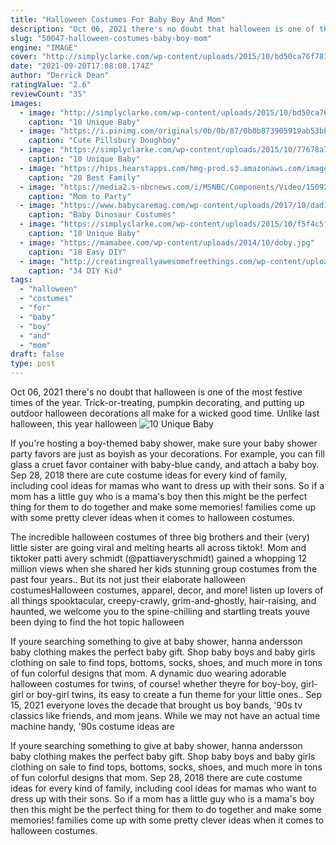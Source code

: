 ```yaml
---
title: "Halloween Costumes For Baby Boy And Mom"
description: "Oct 06, 2021 there's no doubt that halloween is one of the most festive times of the year. Trick-or-treating, pumpkin decorating, and putting up outdoor halloween decorations all make for a wicked good time. Unlike last halloween, this year halloween"
slug: "50047-halloween-costumes-baby-boy-mom"
engine: "IMAGE"
cover: "http://simplyclarke.com/wp-content/uploads/2015/10/bd50ca76f783224838edc83c3891786c.jpg"
date: "2021-09-20T17:08:08.174Z"
author: "Derrick Dean"
ratingValue: "2.6"
reviewCount: "35"
images:
  - image: "http://simplyclarke.com/wp-content/uploads/2015/10/bd50ca76f783224838edc83c3891786c.jpg"
    caption: "10 Unique Baby"
  - image: "https://i.pinimg.com/originals/0b/0b/87/0b0b873905919ab53bbc9ef7a1b2a747.jpg"
    caption: "Cute Pillsbury Doughboy"
  - image: "https://simplyclarke.com/wp-content/uploads/2015/10/77678a75932cba3f42cd8aefe3dff2ba.jpg"
    caption: "10 Unique Baby"
  - image: "https://hips.hearstapps.com/hmg-prod.s3.amazonaws.com/images/54ff70749c88e-halloween-costumes-addams-xln-1561410669.jpg?crop=1xw:1xh;center,top&resize=480:*"
    caption: "20 Best Family"
  - image: "https://media2.s-nbcnews.com/i/MSNBC/Components/Video/150928/tdy_jones_costumes_150928.jpg"
    caption: "Mom to Party"
  - image: "https://www.babycaremag.com/wp-content/uploads/2017/10/dad1e9cec6b4edd34eda918f652ad454.jpg"
    caption: "Baby Dinosaur Costumes"
  - image: "https://simplyclarke.com/wp-content/uploads/2015/10/f5f4c5fd3aa20f2d0c4650ba77415539.jpg"
    caption: "10 Unique Baby"
  - image: "https://mamabee.com/wp-content/uploads/2014/10/doby.jpg"
    caption: "18 Easy DIY"
  - image: "http://creatingreallyawesomefreethings.com/wp-content/uploads/2012/05/costumes_shark_model_1000_main_banner1.jpg"
    caption: "34 DIY Kid"
tags:
  - "halloween"
  - "costumes"
  - "for"
  - "baby"
  - "boy"
  - "and"
  - "mom"
draft: false
type: post
---
```


Oct 06, 2021 there's no doubt that halloween is one of the most festive times of the year. Trick-or-treating, pumpkin decorating, and putting up outdoor halloween decorations all make for a wicked good time. Unlike last halloween, this year halloween
![10 Unique Baby](http://simplyclarke.com/wp-content/uploads/2015/10/bd50ca76f783224838edc83c3891786c.jpg "10 Unique Baby")

If you&#39;re hosting a boy-themed baby shower, make sure your baby shower party favors are just as boyish as your decorations. For example, you can fill glass a cruet favor container with baby-blue candy, and attach a baby boy. Sep 28, 2018 there are cute costume ideas for every kind of family, including cool ideas for mamas who want to dress up with their sons. So if a mom has a little guy who is a mama&#39;s boy then this might be the perfect thing for them to do together and make some memories! families come up with some pretty clever ideas when it comes to halloween costumes.
<!--inArticleAds-->

<!--galleryOne-->

The incredible halloween costumes of three big brothers and their (very) little sister are going viral  and melting hearts all across tiktok!. Mom and tiktoker patti avery schmidt (@pattiaveryschmidt) gained a whopping 12 million views when she shared her kids stunning group costumes from the past four years.. But its not just their elaborate halloween costumesHalloween costumes, apparel, decor, and more! listen up lovers of all things spooktacular, creepy-crawly, grim-and-ghostly, hair-raising, and haunted, we welcome you to the spine-chilling and startling treats youve been dying to find  the hot topic halloween
<!--inArticleAds-->

<!--galleryTwo-->

If youre searching something to give at baby shower, hanna andersson baby clothing makes the perfect baby gift. Shop baby boys and baby girls clothing on sale to find tops, bottoms, socks, shoes, and much more in tons of fun colorful designs that mom. A dynamic duo wearing adorable halloween costumes for twins, of course! whether theyre for boy-boy, girl-girl or boy-girl twins, its easy to create a fun theme for your little ones.. Sep 15, 2021 everyone loves the decade that brought us boy bands, '90s tv classics like friends, and mom jeans. While we may not have an actual time machine handy, '90s costume ideas are
<!--galleryThree-->

If youre searching something to give at baby shower, hanna andersson baby clothing makes the perfect baby gift. Shop baby boys and baby girls clothing on sale to find tops, bottoms, socks, shoes, and much more in tons of fun colorful designs that mom. Sep 28, 2018 there are cute costume ideas for every kind of family, including cool ideas for mamas who want to dress up with their sons. So if a mom has a little guy who is a mama's boy then this might be the perfect thing for them to do together and make some memories! families come up with some pretty clever ideas when it comes to halloween costumes.